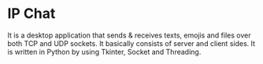 # IP Chat
It is a desktop application that sends & receives texts, emojis and files over both TCP and UDP sockets. It basically consists of server and client sides. It is written in Python by using Tkinter, Socket and Threading.
